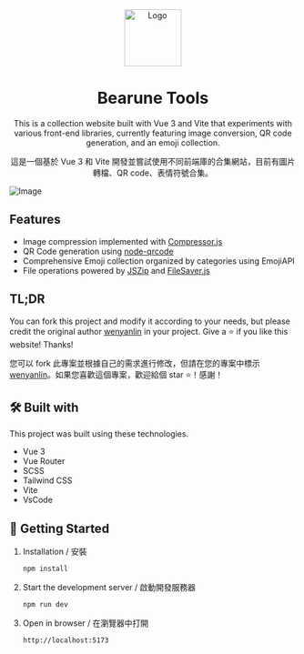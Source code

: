 <div align="center">
  <img alt="Logo" src="https://github.com/user-attachments/assets/f97be4f7-b9f5-4f70-a40f-9a8757a5b8de" width="100" />
</div>
<h1 align="center">
  Bearune Tools
</h1>
<p align="center">
  This is a collection website built with Vue 3 and Vite that experiments with various front-end libraries, currently featuring image conversion, QR code generation, and an emoji collection.
</p>
<p align="center">
  這是一個基於 Vue 3 和 Vite 開發並嘗試使用不同前端庫的合集網站，目前有圖片轉檔、QR code、表情符號合集。
</p>

![Image](https://github.com/user-attachments/assets/b8d5e86b-fa55-4c91-8f10-ddb97d1914f5)

## Features

- Image compression implemented with [Compressor.js](https://github.com/fengyuanchen/compressorjs)
- QR Code generation using [node-qrcode](https://github.com/soldair/node-qrcode)
- Comprehensive Emoji collection organized by categories using EmojiAPI
- File operations powered by [JSZip](https://github.com/Stuk/jszip) and [FileSaver.js](https://github.com/eligrey/filesaver.js/)

## TL;DR

You can fork this project and modify it according to your needs, but please credit the original author [wenyanlin](https://github.com/wenyanlin/BearuneTools) in your project. Give a ⭐ if you like this website! Thanks!

您可以 fork 此專案並根據自己的需求進行修改，但請在您的專案中標示[wenyanlin](https://github.com/wenyanlin/BearuneTools)。如果您喜歡這個專案，歡迎給個 star ⭐！感謝！

## 🛠️ Built with

This project was built using these technologies.

- Vue 3
- Vue Router
- SCSS
- Tailwind CSS
- Vite
- VsCode

## 🚀 Getting Started

1.  Installation / 安裝
    ```bash
    npm install
    ```
2. Start the development server / 啟動開發服務器
   
   ```bash
   npm run dev
   ```
3. Open in browser / 在瀏覽器中打開
   
   ```bash
   http://localhost:5173
   ```
   
